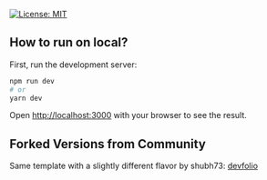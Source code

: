 [![License: MIT](https://img.shields.io/badge/License-MIT-yellow.svg)](https://opensource.org/licenses/MIT)

## How to run on local?

First, run the development server:

```bash
npm run dev
# or
yarn dev
```

Open [http://localhost:3000](http://localhost:3000) with your browser to see the result.

## Forked Versions from Community

Same template with a slightly different flavor by shubh73: [devfolio](https://github.com/shubh73/devfolio)
